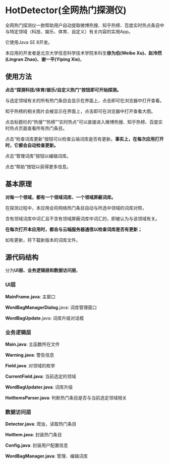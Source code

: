 # HotDetector(全网热门探测仪)
全网热门探测仪一款帮助用户自动提取微博热搜、知乎热榜、百度实时热点条目中与特定领域（科技、娱乐、体育、自定义）有关内容的实用App。

它使用Java SE 8开发。

本应用的开发者是北京大学信息科学技术学院本科生**徐为伯(Weibo Xu)、赵泠然(Lingran Zhao)、谢一平(Yiping Xie)**。

## 使用方法

**点击“探测科技/体育/娱乐/自定义热门”按钮即可开始探测。**

与选定领域有关的所有热门条目会显示在界面上，点击即可在浏览器中打开查看。

知乎热榜的相关图片会被显示在界面上，点击即可在浏览器中打开查看大图。

点击标题栏的“热搜”“热榜”“实时热点”可以直接进入微博热搜、知乎热榜、百度实时热点页面查看所有热门条目。

点击“检查词库更新”按钮可以检查云端词库是否有更新。**事实上，在每次应用打开时，它都会自动检查更新。**

点击“管理词库”按钮以编辑词库。

点击“帮助”按钮以获得更多信息。

## 基本原理

**对每一个领域，都有一个领域词库、一个领域屏蔽词库。**

在探测过程中，本应用会将网络热门条目自动与所选中领域的词库对照，

含有领域词库中词汇且不含有领域屏蔽词库中词汇的，即被认为与该领域有关。

**在每次打开本应用时，都会与云端服务器通信以检查词库是否有更新；**

如有更新，将下载新版本的词库文件。

## 源代码结构

分为**UI层、业务逻辑层和数据访问层**。

### UI层

**MainFrame.java**: 主窗口

**WordBagManagerDialog**.java: 词库管理窗口

**WordBagUpdate**.java: 词库升级对话框

### 业务逻辑层

**Main.java**: 主函数所在文件

**Warning.java**: 警告信息

**Field.java**: 对领域的枚举

**CurrentField.java**: 当前选定的领域

**WordBagUpdater.java**: 词库升级

**HotItemsParser.java**: 判断热门条目是否与当前选定领域相关

### 数据访问层

**Detector.java**: 爬虫，读取热门条目

**HotItem.java**: 封装热门条目

**Config.java**: 封装用户配置信息

**WordBagManager.java**: 管理、编辑词库
